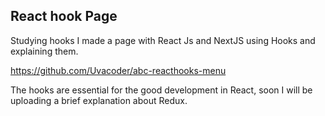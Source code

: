 ## React hook Page
Studying hooks I made a page with React Js and NextJS using Hooks and explaining them.

https://github.com/Uvacoder/abc-reacthooks-menu

The hooks are essential for the good development in React, soon I will be uploading a brief explanation about Redux.

